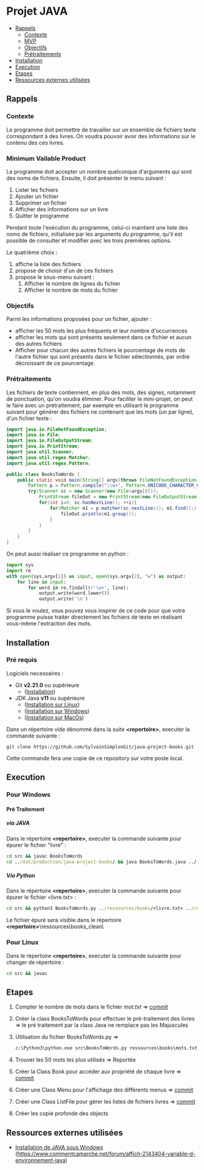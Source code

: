# Projet JAVA

- [Rappels](#rappels)
  - [Contexte](#contexte)
  - [MVP](#mvp)
  - [Objectifs](#objectifs)
  - [Prétraitements](#pretraitements)
- [Installation](#installation)
- [Execution](#execution)
- [Etapes](#etapes)
- [Ressources externes utilisées](#ressources-externes-utilisées)

<!-- toc -->

## Rappels

### Contexte

Le programme doit permettre de travailler sur un ensemble de fichiers texte correspondant à des livres. On voudra pouvoir avoir des informations sur le contenu des ces livres.

### Minimum Vailable Product

Le programme doit accepter un nombre quelconque d'arguments qui sont des noms de fichiers. Ensuite, il doit présenter le menu suivant :

1. Lister les fichiers
2. Ajouter un fichier
3. Supprimer un fichier
4. Afficher des informations sur un livre
5. Quitter le programme

Pendant toute l'exécution du programme, celui-ci maintient une liste des noms de fichiers, initialisée par les arguments du programme, qu'il est possible de consulter et modifier avec les trois premières options.

Le quatrième choix :

1. affiche la liste des fichiers
2. propose de choisir d'un de ces fichiers
3. propose le sous-menu suivant :
    1. Afficher le nombre de lignes du fichier
    2. Afficher le nombre de mots du fichier

### Objectifs

Parmi les informations proposées pour un fichier, ajouter :

- afficher les 50 mots les plus fréquents et leur nombre d'occurrences
- afficher les mots qui sont présents seulement dans ce fichier et aucun des autres fichiers
- Afficher pour chacun des autres fichiers le pourcentage de mots de l'autre fichier qui sont présents dans le fichier sélectionnés, par ordre décroissant de ce pourcentage.

### Prétraitements

Les fichiers de texte contiennent, en plus des mots, des signes, notamment de ponctuation, qu'on voudra éliminer. Pour faciliter le mini-projet, on peut le faire avec un prétraitement, par exemple en utilisant le programme suivant pour générer des fichiers ne contenant que les mots (un par ligne), d'un fichier texte :

```java
import java.io.FileNotFoundException;
import java.io.File;
import java.io.FileOutputStream;
import java.io.PrintStream;
import java.util.Scanner;
import java.util.regex.Matcher;
import java.util.regex.Pattern;

public class BooksToWords {
    public static void main(String[] args)throws FileNotFoundException {
        Pattern p = Pattern.compile("\\w+", Pattern.UNICODE_CHARACTER_CLASS);
        try(Scanner sc = new Scanner(new File(args[0]));
            PrintStream fileOut = new PrintStream(new FileOutputStream(args[1]))){
            for(int i=0; sc.hasNextLine(); ++i){
                for(Matcher m1 = p.matcher(sc.nextLine()); m1.find();) {
                    fileOut.println(m1.group());
                }
            }
        }
    }
}
```

On peut aussi réaliser ce programme en python :

```python
import sys
import re
with open(sys.argv[1]) as input, open(sys.argv[2], "w") as output:
    for line in input:
        for word in re.findall(r'\w+', line):
            output.write(word.lower())
            output.write('\n')
```

Si vous le voulez, vous pouvez vous inspirer de ce code pour que votre programme puisse traiter directement les fichiers de texte en réalisant vous-même l'extraction des mots.

## Installation

### Pré requis

Logiciels necessaires :

- Git **v2.21.0** ou supérieure
  - ([Installation](https://git-scm.com/downloads))
- JDK Java **v11** ou supérieure
  - ([Installation sur Linux](https://docs.oracle.com/en/java/javase/11/install/installation-jdk-linux-platforms.html#GUID-737A84E4-2EFF-4D38-8E60-3E29D1B884B8))
  - ([Installation sur Windows](https://docs.oracle.com/en/java/javase/11/install/installation-jdk-microsoft-windows-platforms.html#GUID-A7E27B90-A28D-4237-9383-A58B416071CA))
  - ([Installation sur MacOs](https://docs.oracle.com/en/java/javase/11/install/installation-jdk-macos.html#GUID-2FE451B0-9572-4E38-A1A5-568B77B146DE))

Dans un répertoire vide dénommé dans la suite **\<repertoire\>**, executer la commande suivante :

```git
git clone https://github.com/SylvainSimplonGit/java-project-books.git
```

Cette commande fera une copie de ce repository sur votre poste local.

## Execution

### Pour Windows

#### Pré Traitement

##### via JAVA
Dans le répertoire **\<repertoire\>**, executer la commande suivante pour épurer le fichier "livre" :

```cmd
cd src && javac BooksToWords
cd ../out/production/java-project-books/ && java BooksToWords.java ../..
```

##### Via Python

Dans le répertoire **\<repertoire\>**, executer la commande suivante pour épurer le fichier <livre.txt> :

```cmd
cd src && python3 BooksToWords.py ../ressources/books/<livre.txt> ../ressources/books_clean/clean_<livre.txt>  
```

Le fichier épuré sera visible dans le répertoire **\<repertoire\>**\ressources\books_clean\

### Pour Linux

Dans le répertoire **\<repertoire\>**, executer la commande suivante pour changer de répertoire :

```bash
cd src && javac 
```

## Etapes

1. Compter le nombre de mots dans le fichier *mot.txt* => [commit](https://github.com/SylvainSimplonGit/java-project-books/commit/72cd14796d016956a8ed3b6b4046c7375b6caf06)
1. Créer la class BooksToWords pour effectuer le pré-traitement des livres => le pré traitement par la class Java ne remplace pas les Majuscules
1. Utilisation du fichier BooksToWords.py => 

    ```cmd
    c:\Python3\python.exe src\BooksToWords.py ressources\books\mots.txt ressources\books\mots.epure.txt
    ```

1. Trouver les 50 mots les plus utilisés => Reportée
1. Créer la Class Book pour accéder aux propriété de chaque livre => [commit](https://github.com/SylvainSimplonGit/java-project-books/commit/d85e8edf71c4a05766a9ca5caeb648b6b6d42af7)
1. Créer une Class Menu pour l'affichage des différents menus => [commit](https://github.com/SylvainSimplonGit/java-project-books/commit/1636510f80a4431a9e6ca13cfba850b164b2a937)
1. Créer une Class ListFile pour gérer les listes de fichiers livres => [commit](https://github.com/SylvainSimplonGit/java-project-books/commit/4554360c59febbfb9a175295b002b06d48194625)
1. Créer les copie profonde des objects

## Ressources externes utilisées

- [Installation de JAVA sous Windows](https://superuser.com/a/1317117)
(https://www.commentcamarche.net/forum/affich-2143404-variable-d-environnement-java)
